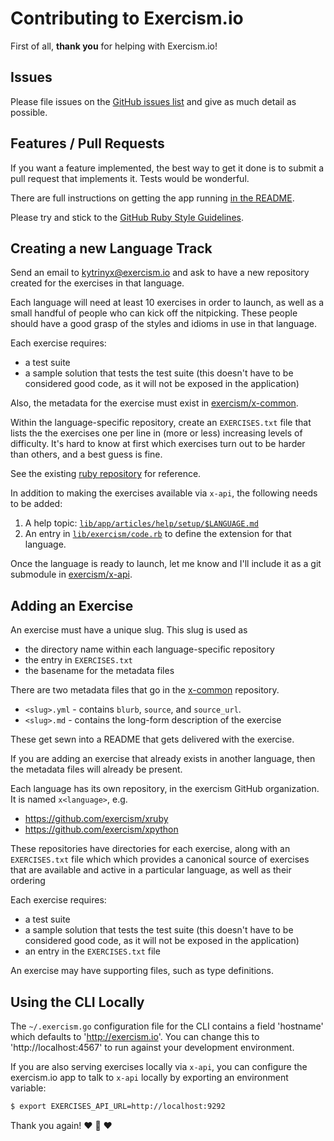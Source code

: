 # Contributing to Exercism.io

First of all, **thank you** for helping with Exercism.io!

## Issues

Please file issues on the [GitHub issues list](https://github.com/exercism/exercism.io/issues) and give as much detail as possible.

## Features / Pull Requests

If you want a feature implemented, the best way to get it done is to submit a pull request that implements it. Tests would be wonderful.

There are full instructions on getting the app running [in the README](https://github.com/exercism/exercism.io/blob/master/README.md).

Please try and stick to the [GitHub Ruby Style Guidelines](https://github.com/styleguide/ruby).

## Creating a new Language Track

Send an email to [kytrinyx@exercism.io](mailto:kytrinyx@exercism.io) and
ask to have a new repository created for the exercises in that language.

Each language will need at least 10 exercises in order to launch, as well as a
small handful of people who can kick off the nitpicking. These people should
have a good grasp of the styles and idioms in use in that language.

Each exercise requires:

- a test suite
- a sample solution that tests the test suite (this doesn't have to be
  considered good code, as it will not be exposed in the application)

Also, the metadata for the exercise must exist in
[exercism/x-common](https://github.com/exercism/x-common).

Within the language-specific repository, create an `EXERCISES.txt` file that
lists the the exercises one per line in (more or less) increasing levels of
difficulty. It's hard to know at first which exercises turn out to be harder
than others, and a best guess is fine.

See the existing [ruby repository](https://github.com/exercism/xruby) for reference.

In addition to making the exercises available via `x-api`, the following needs
to be added:

1. A help topic: [`lib/app/articles/help/setup/$LANGUAGE.md`](https://github.com/exercism/exercism.io/blob/master/lib/app/articles/help/setup/)
2. An entry in [`lib/exercism/code.rb`](https://github.com/exercism/exercism.io/blob/master/lib/exercism/code.rb) to define the extension for that language.

Once the language is ready to launch, let me know and I'll include it as a git
submodule in [exercism/x-api](https://github.com/exercism/x-api).

## Adding an Exercise

An exercise must have a unique slug. This slug is used as

* the directory name within each language-specific repository
* the entry in `EXERCISES.txt`
* the basename for the metadata files

There are two metadata files that go in the
[x-common](https://github.com/exercism/x-common) repository.

* `<slug>.yml` - contains `blurb`, `source`, and `source_url`.
* `<slug>.md` - contains the long-form description of the exercise

These get sewn into a README that gets delivered with the exercise.

If you are adding an exercise that already exists in another language, then
the metadata files will already be present.

Each language has its own repository, in the exercism GitHub organization. It
is named `x<language>`, e.g.

* https://github.com/exercism/xruby
* https://github.com/exercism/xpython

These repositories have directories for each exercise, along with an
`EXERCISES.txt` file which which provides a canonical source of exercises that
are available and active in a particular language, as well as their ordering

Each exercise requires:

- a test suite
- a sample solution that tests the test suite (this doesn't have to be
  considered good code, as it will not be exposed in the application)
- an entry in the `EXERCISES.txt` file

An exercise may have supporting files, such as type definitions.

## Using the CLI Locally

The `~/.exercism.go` configuration file for the CLI contains a field
'hostname' which defaults to 'http://exercism.io'. You can change this to
'http://localhost:4567' to run against your development environment.

If you are also serving exercises locally via `x-api`, you can configure the
exercism.io app to talk to `x-api` locally by exporting an environment
variable:

```bash
$ export EXERCISES_API_URL=http://localhost:9292
```

Thank you again!
:heart: :sparkling_heart: :heart:
